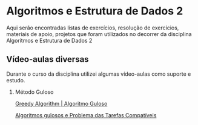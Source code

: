 # Algoritmos e Estrutura de Dados 2

Aqui serão encontradas listas de exercícios, resolução de exercícios, materiais de apoio, projetos que foram utilizados no decorrer da disciplina Algoritmos e Estrutura de Dados 2

## Vídeo-aulas diversas

Durante o curso da disciplina utilizei algumas vídeo-aulas como suporte e estudo.

1. Método Guloso

   [Greedy Algorithm | Algoritmo Guloso](https://www.youtube.com/watch?v=I_PxUlZh-Ag)

   [Algoritmos gulosos e Problema das Tarefas Compatíveis](https://www.youtube.com/watch?v=PCMcGPknMwk)

